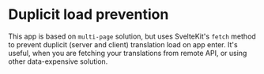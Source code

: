 # Duplicit load prevention
This app is based on `multi-page` solution, but uses SvelteKit's `fetch` method to prevent duplicit (server and client) translation load on app enter. It's useful, when you are fetching your translations from remote API, or using other data-expensive solution.